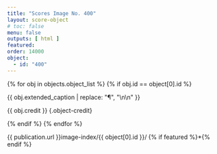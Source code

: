 ```yaml
---
title: "Scores Image No. 400"
layout: score-object
# toc: false
menu: false
outputs: [ html ]
featured: 
order: 14000
object:
  - id: "400"
---
```


{% for obj in objects.object_list %}
{% if obj.id == object[0].id %}

{{ obj.extended_caption | replace: "¶", "\n\n" }}

{{ obj.credit }} {.object-credit}

{% endif %}
{% endfor %}

<div class="object-credit object-url is-print-only">

{{ publication.url }}image-index/{{ object[0].id }}/ {% if featured %}*{% endif %}

</div>
